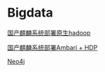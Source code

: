 
# Bigdata

[国产麒麟系统部署原生hadoop](https://github.com/jiasenwqbr/bigdata/tree/main/Hadoop%20install%20on%20Kylin)

[国产麒麟系统部署Ambari + HDP](https://github.com/jiasenwqbr/bigdata/tree/main/Ambari%20%2B%20HDP%20install%20on%20Kylin)

[Neo4j](https://github.com/jiasenwqbr/bigdata/tree/main/neo4j)